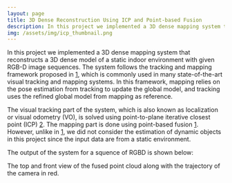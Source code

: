```yaml
---
layout: page
title: 3D Dense Reconstruction Using ICP and Point-based Fusion
description: In this project we implemented a 3D dense mapping system that reconstructs a 3D dense model with the given RGB-D image sequences.
img: /assets/img/icp_thumbnail.png
---
```


In this project we implemented a 3D dense mapping system that reconstructs a 3D dense model of a static indoor environment with given RGB-D image sequences.
The system follows the tracking and mapping framework proposed in [1], which is commonly used in many state-of-the-art
visual tracking and mapping systems. In this framework, mapping relies on the pose estimation from tracking to
update the global model, and tracking uses the refined global model from mapping as reference.

The visual tracking part of the system, which is also known as localization or visual odometry (VO), is solved using point-to-plane
iterative closest point (ICP) [2]. The mapping part is done using point-based fusion [1]. However, unlike in
[1], we did not consider the estimation of dynamic objects in this project since the input data are from a static
environment. 

The output of the system for a squence of RGBD is shown below:

<div class="container">
  <div class="row row-cols-1">
    <div class="col">
        <img class="img-fluid rounded z-depth-1" src="{{ '/assets/img/icp_top.png' | relative_url }}" alt="" title="example image"/>
    </div>
    <div class="col">
        <img class="img-fluid rounded z-depth-1" src="{{ '/assets/img/icp_front.png' | relative_url }}" alt="" title="example image"/>
    </div>
  </div>
</div>
<div class="caption">
    The top and front view of the fused point cloud along with the trajectory of the camera in red.
</div>


[1]: http://ieeexplore.ieee.org/document/6599048/

[2]: http://ieeexplore.ieee.org/document/6162880/